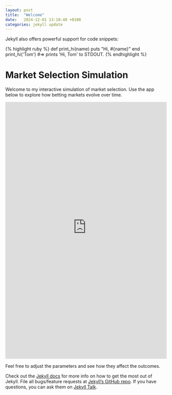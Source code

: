 ```yaml
---
layout: post
title:  "Welcome"
date:   2024-12-01 13:10:40 +0100
categories: jekyll update
---
```



Jekyll also offers powerful support for code snippets:

{% highlight ruby %}
def print_hi(name)
  puts "Hi, #{name}"
end
print_hi('Tom')
#=> prints 'Hi, Tom' to STDOUT.
{% endhighlight %}

# Market Selection Simulation

Welcome to my interactive simulation of market selection. Use the app below to explore how betting markets evolve over time.

<iframe
    src="https://market-selection.streamlit.app/"
    width="100%"
    height="800"
    frameborder="0"
    allowfullscreen>
</iframe>

Feel free to adjust the parameters and see how they affect the outcomes.

Check out the [Jekyll docs][jekyll-docs] for more info on how to get the most out of Jekyll. File all bugs/feature requests at [Jekyll’s GitHub repo][jekyll-gh]. If you have questions, you can ask them on [Jekyll Talk][jekyll-talk].

[jekyll-docs]: https://jekyllrb.com/docs/home
[jekyll-gh]:   https://github.com/jekyll/jekyll
[jekyll-talk]: https://talk.jekyllrb.com/
